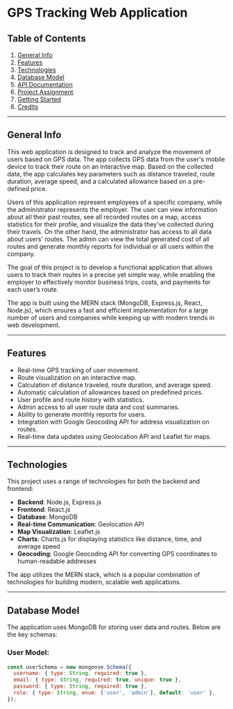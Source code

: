 # GPS Tracking Web Application

## Table of Contents
1. [General Info](#general-info)
2. [Features](#features)
3. [Technologies](#technologies)
4. [Database Model](#database-model)
5. [API Documentation](#api-documentation)
6. [Project Assignment](#project-assignment)
7. [Getting Started](#getting-started)
8. [Credits](#credits)

---

## General Info
This web application is designed to track and analyze the movement of users based on GPS data. The app collects GPS data from the user's mobile device to track their route on an interactive map. Based on the collected data, the app calculates key parameters such as distance traveled, route duration, average speed, and a calculated allowance based on a pre-defined price.

Users of this application represent employees of a specific company, while the administrator represents the employer. The user can view information about all their past routes, see all recorded routes on a map, access statistics for their profile, and visualize the data they've collected during their travels. On the other hand, the administrator has access to all data about users' routes. The admin can view the total generated cost of all routes and generate monthly reports for individual or all users within the company.

The goal of this project is to develop a functional application that allows users to track their routes in a precise yet simple way, while enabling the employer to effectively monitor business trips, costs, and payments for each user’s route.

The app is built using the MERN stack (MongoDB, Express.js, React, Node.js), which ensures a fast and efficient implementation for a large number of users and companies while keeping up with modern trends in web development.

---

## Features
- Real-time GPS tracking of user movement.
- Route visualization on an interactive map.
- Calculation of distance traveled, route duration, and average speed.
- Automatic calculation of allowances based on predefined prices.
- User profile and route history with statistics.
- Admin access to all user route data and cost summaries.
- Ability to generate monthly reports for users.
- Integration with Google Geocoding API for address visualization on routes.
- Real-time data updates using Geolocation API and Leaflet for maps.
  
---

## Technologies
This project uses a range of technologies for both the backend and frontend:

- **Backend**: Node.js, Express.js
- **Frontend**: React.js
- **Database**: MongoDB
- **Real-time Communication**: Geolocation API
- **Map Visualization**: Leaflet.js
- **Charts**: Charts.js for displaying statistics like distance, time, and average speed
- **Geocoding**: Google Geocoding API for converting GPS coordinates to human-readable addresses

The app utilizes the MERN stack, which is a popular combination of technologies for building modern, scalable web applications.

---

## Database Model
The application uses MongoDB for storing user data and routes. Below are the key schemas:

### User Model:
```javascript
const userSchema = new mongoose.Schema({
  username: { type: String, required: true },
  email: { type: String, required: true, unique: true },
  password: { type: String, required: true },
  role: { type: String, enum: ['user', 'admin'], default: 'user' },
});
